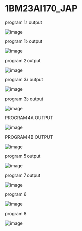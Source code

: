 # 1BM23AI170_JAP

program 1a output

![image](https://github.com/user-attachments/assets/5403aef6-f420-4d03-88c6-71000047c3d3)

program 1b output

![image](https://github.com/user-attachments/assets/6f23abbd-7e6e-49b0-a064-6c691fe927f4)

program 2 output

![image](https://github.com/user-attachments/assets/915eed8f-a3ca-49fe-9ab0-79c0953367de)

program 3a output

![image](https://github.com/user-attachments/assets/dab06a9f-76ae-4879-aa23-53de59f54ab9)

program 3b output

![image](https://github.com/user-attachments/assets/8a1d55d0-f2d9-402e-9561-e2362a8eae06)

PROGRAM 4A OUTPUT

![image](https://github.com/user-attachments/assets/944a2913-67ec-4cd1-b233-a4e9a89a293b)

PROGRAM 4B OUTPUT

![image](https://github.com/user-attachments/assets/fcccaaf5-6ae7-4a5b-a064-5fef8321fabc)

program 5 output

![image](https://github.com/user-attachments/assets/b9e0b501-a182-46c0-996a-2030fe324230)

program 7 output

![image](https://github.com/user-attachments/assets/9e12a522-a3bb-4a59-b84d-bcd37aa0cc55)

program 6

![image](https://github.com/user-attachments/assets/e9df4012-74f0-4598-83ee-e4c0775e415c)

program 8

![image](https://github.com/user-attachments/assets/cf0ba87e-30a8-43a0-b060-ff775662447e)

